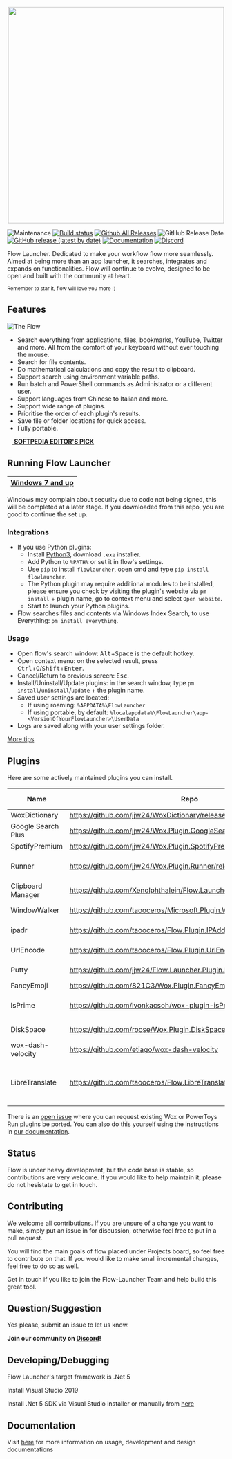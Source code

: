<p align="center">
  <a href="https://flow-launcher.github.io">
	<img width="500px" src="https://github.com/Flow-Launcher/Flow.Launcher/blob/5ba4514f31e624c679628d4dfe89036c0e24006c/Doc/Logo/resources/flow-header-square-transparent.png">
  </a>
</p>

![Maintenance](https://img.shields.io/maintenance/yes/3000)
[![Build status](https://ci.appveyor.com/api/projects/status/32r7s2skrgm9ubva?svg=true&retina=true)](https://ci.appveyor.com/project/JohnTheGr8/flow-launcher/branch/dev)
[![Github All Releases](https://img.shields.io/github/downloads/Flow-Launcher/Flow.Launcher/total.svg)](https://github.com/Flow-Launcher/Flow.Launcher/releases)
![GitHub Release Date](https://img.shields.io/github/release-date/Flow-Launcher/Flow.Launcher)
[![GitHub release (latest by date)](https://img.shields.io/github/v/release/Flow-Launcher/Flow.Launcher)](https://github.com/Flow-Launcher/Flow.Launcher/releases/latest)
[![Documentation](https://img.shields.io/badge/Documentation-7389D8)](https://flow-launcher.github.io/docs)
[![Discord](https://img.shields.io/discord/727828229250875472?color=7389D8&labelColor=6A7EC2&label=Community&logo=discord&logoColor=white)](https://discord.gg/AvgAQgh)

Flow Launcher. Dedicated to make your workflow flow more seamlessly. Aimed at being more than an app launcher, it searches, integrates and expands on functionalities. Flow will continue to evolve, designed to be open and built with the community at heart.

<sub>Remember to star it, flow will love you more :)</sub>

## Features

![The Flow](https://user-images.githubusercontent.com/26427004/82151677-fa9c7100-989f-11ea-9143-81de60aaf07d.gif)

- Search everything from applications, files, bookmarks, YouTube, Twitter and more. All from the comfort of your keyboard without ever touching the mouse.
- Search for file contents.
- Do mathematical calculations and copy the result to clipboard. 
- Support search using environment variable paths.
- Run batch and PowerShell commands as Administrator or a different user.
- Support languages from Chinese to Italian and more.
- Support wide range of plugins.
- Prioritise the order of each plugin's results.
- Save file or folder locations for quick access.
- Fully portable.

[<img width="12px" src="https://user-images.githubusercontent.com/26427004/104119722-9033c600-5385-11eb-9d57-4c376862fd36.png"> **SOFTPEDIA EDITOR'S PICK**](https://www.softpedia.com/get/System/Launchers-Shutdown-Tools/Flow-Launcher.shtml)

## Running Flow Launcher

| [Windows 7 and up](https://github.com/Flow-Launcher/Flow.Launcher/releases/latest) |
| ---------------------------------------------------------------------------------- |

Windows may complain about security due to code not being signed, this will be completed at a later stage. If you downloaded from this repo, you are good to continue the set up. 

### Integrations
  - If you use Python plugins:
    - Install [Python3](https://www.python.org/downloads/), download `.exe` installer.
    - Add Python to `%PATH%` or set it in flow's settings.
    - Use `pip` to install `flowlauncher`, open cmd and type `pip install flowlauncher`.
    - The Python plugin may require additional modules to be installed, please ensure you check by visiting the plugin's website via `pm install` + plugin name, go to context menu and select `Open website`. 
    - Start to launch your Python plugins.
  - Flow searches files and contents via Windows Index Search, to use Everything: `pm install everything`.

### Usage
- Open flow's search window: <kbd>Alt</kbd>+<kbd>Space</kbd> is the default hotkey.
- Open context menu: on the selected result, press <kbd>Ctrl</kbd>+<kbd>O</kbd>/<kbd>Shift</kbd>+<kbd>Enter</kbd>.
- Cancel/Return to previous screen: <kbd>Esc</kbd>.
- Install/Uninstall/Update plugins: in the search window, type `pm` `install`/`uninstall`/`update` + the plugin name.
- Saved user settings are located:
  - If using roaming: `%APPDATA%\FlowLauncher`
  - If using portable, by default: `%localappdata%\FlowLauncher\app-<VersionOfYourFlowLauncher>\UserData` 
- Logs are saved along with your user settings folder.

[More tips](https://flow-launcher.github.io/docs/#/usage-tips)

## Plugins
Here are some actively maintained plugins you can install.

| Name | Repo | Function | Woxy Port? |
| --- | --- | --- | --- |
| WoxDictionary | https://github.com/jjw24/WoxDictionary/releases/latest | Dictionary | y | 
| Google Search Plus | https://github.com/jjw24/Wox.Plugin.GoogleSearch/releases/latest | Google Search | y |
| SpotifyPremium | https://github.com/jjw24/Wox.Plugin.SpotifyPremium/releases/latest | Spotify Search | y |
| Runner | https://github.com/jjw24/Wox.Plugin.Runner/releases/latest | Create command line aliases | y |
| Clipboard Manager | https://github.com/Xenolphthalein/Flow.Launcher.Plugin.ClipboardHistory | Manage your clipboard 
| WindowWalker | https://github.com/taooceros/Microsoft.Plugin.WindowWalker | Alt+Tab Enhancer | Y |
| ipadr | https://github.com/taooceros/Flow.Plugin.IPAddress | Tells you your IP address | Y |
| UrlEncode | https://github.com/taooceros/Flow.Plugin.UrlEncode | Encode/Decode strings for URLs | Y |
| Putty | https://github.com/jjw24/Flow.Launcher.Plugin.Putty | Launch a PuTTy client | Y |
| FancyEmoji | https://github.com/821C3/Wox.Plugin.FancyEmoji | Emoji Search | n |
| IsPrime | https://github.com/lvonkacsoh/wox-plugin-isPrime | Tells you if an entered number is prime or not | n |
| DiskSpace | https://github.com/roose/Wox.Plugin.DiskSpace | Shows available disk space | n |
| wox-dash-velocity | https://github.com/etiago/wox-dash-velocity | Integrate with [Velocity](https://velocity.silverlakesoftware.com/) | n |
| LibreTranslate | https://github.com/taooceros/Flow.LibreTranslate | Multi-language translation tool with [LibreTranslate](https://github.com/uav4geo/LibreTranslate) back-end | y |

There is an [open issue](https://github.com/Flow-Launcher/Flow.Launcher/issues/170) where you can request existing Wox or PowerToys Run plugins be ported.  You can also do this yourself using the instructions in [our documentation](https://flow-launcher.github.io/docs/#/port-plugins).

## Status

Flow is under heavy development, but the code base is stable, so contributions are very welcome. If you would like to help maintain it, please do not hesistate to get in touch.

## Contributing

We welcome all contributions. If you are unsure of a change you want to make, simply put an issue in for discussion, otherwise feel free to put in a pull request.

You will find the main goals of flow placed under Projects board, so feel free to contribute on that. If you would like to make small incremental changes, feel free to do so as well.

Get in touch if you like to join the Flow-Launcher Team and help build this great tool.

## Question/Suggestion

Yes please, submit an issue to let us know.

**Join our community on [Discord](https://discord.gg/AvgAQgh)!**

## Developing/Debugging

Flow Launcher's target framework is .Net 5

Install Visual Studio 2019

Install .Net 5 SDK via Visual Studio installer or manually from [here](https://dotnet.microsoft.com/download/dotnet/thank-you/sdk-5.0.103-windows-x64-installer)

## Documentation

Visit [here](https://flow-launcher.github.io/docs) for more information on usage, development and design documentations
